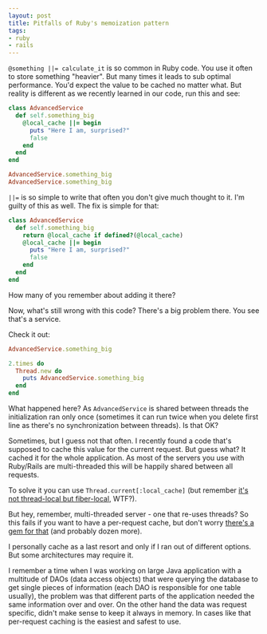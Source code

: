 ```yaml
---
layout: post
title: Pitfalls of Ruby's memoization pattern
tags:
- ruby
- rails
---
```

`@something ||= calculate_it` is so common in Ruby code. You use it often to store something "heavier". But many times it leads to sub optimal performance. You'd expect the value to be cached no matter what. But reality is different as we recently learned in our code, run this and see:

```ruby
class AdvancedService
  def self.something_big
    @local_cache ||= begin
      puts "Here I am, surprised?"
      false
    end
  end
end

AdvancedService.something_big
AdvancedService.something_big
```

`||=` is so simple to write that often you don't give much thought to it. I'm guilty of this as well. The fix is simple for that:

```ruby
class AdvancedService
  def self.something_big
    return @local_cache if defined?(@local_cache)
    @local_cache ||= begin
      puts "Here I am, surprised?"
      false
    end
  end
end
```

How many of you remember about adding it there?

Now, what's still wrong with this code? There's a big problem there. You see that's a service.

Check it out:

```ruby
AdvancedService.something_big

2.times do 
  Thread.new do
    puts AdvancedService.something_big
  end
end
```

What happened here? As `AdvancedService` is shared between threads the initialization ran only once (sometimes it can run twice when you delete first line as there's no synchronization between threads). Is that OK?

Sometimes, but I guess not that often. I recently found a code that's supposed to cache this value for the current request. But guess what? It cached it for the whole application. As most of the servers you use with Ruby/Rails are multi-threaded this will be happily shared between all requests.

To solve it you can use `Thread.current[:local_cache]` (but remember [it's not thread-local but fiber-local](https://ruby-doc.org/core-2.2.0/Thread.html#5B-5D-method), WTF?).

But hey, remember, multi-threaded server - one that re-uses threads? So this fails if you want to have a per-request cache, but don't worry [there's a gem for that](https://github.com/steveklabnik/request_store) (and probably dozen more).

I personally cache as a last resort and only if I ran out of different options. But some architectures may require it. 

I remember a time when I was working on large Java application with a multitude of DAOs (data access objects) that were querying the database to get single pieces of information (each DAO is responsible for one table usually), the problem was that different parts of the application needed the same information over and over. On the other hand the data was request specific, didn't make sense to keep it always in memory. In cases like that per-request caching is the easiest and safest to use. 
